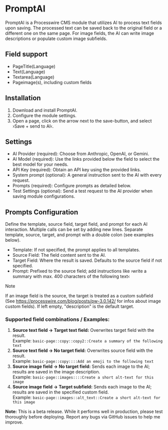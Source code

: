 # PromptAI

PromptAI is a Processwire CMS module that utilizes AI to process text fields upon saving. The processed text can be saved back to the original field or a different one on the same page. For image fields, the AI can write image descriptions or populate custom image subfields.

## Field support

- PageTitle(Language)
- Text(Language)
- Textarea(Language)
- Pageimage(s), including custom fields

## Installation

1. Download and install PromptAI.
2. Configure the module settings.
3. Open a page, click on the arrow next to the save-button, and select ›Save + send to AI‹.

## Settings

- AI Provider (required): Choose from Anthropic, OpenAI, or Gemini.
- AI Model (required): Use the links provided below the field to select the best model for your needs.
- API Key (required): Obtain an API key using the provided links.
- System prompt (optional): A general instruction sent to the AI with every request.
- Prompts (required): Configure prompts as detailed below.
- Test Settings (optional): Send a test request to the AI provider when saving module configurations.

## Prompts Configuration

Define the template, source field, target field, and prompt for each AI interaction. Multiple calls can be set by adding new lines. Separate template, source, target, and prompt with a double colon (see examples below).

- Template: If not specified, the prompt applies to all templates.
- Source Field: The field content sent to the AI.
- Target Field: Where the result is saved. Defaults to the source field if not specified.
- Prompt: Prefixed to the source field; add instructions like ›write a summary with max. 400 characters of the following text‹

> [!NOTE]
> If an image field is the source, the target is treated as a custom subfield (See https://processwire.com/blog/posts/pw-3.0.142/ for infos about image custom fields). If left empty, "description" is the default target.

### Supported field combinations / Examples:

1. **Source text field → Target text field:** Overwrites target field with the result.  
Example: `basic-page::copy::copy2::Create a summary of the following text`
2. **Source text field → No target field:** Overwrites source field with the result.  
Example: `basic-page::copy::::Add an emoji to the following text`
3. **Source image field → No target field:** Sends each image to the AI; results are saved in the image description.  
Example: `basic-page::images::::Create a short alt-text for this image`
4. **Source image field → Target subfield:** Sends each image to the AI; results are saved in the specified custom field.  
Example: `basic-page::images::alt_text::Create a short alt-text for this image`

**Note:** This is a beta release. While it performs well in production, please test thoroughly before deploying. Report any bugs via GitHub issues to help me improve.
